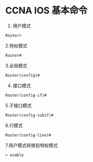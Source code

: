 # CCNA IOS 基本命令

1. 用户模式
```
Router>
```
2.特权模式
```
Router#
```
3.全局模式
```
Router(config)#
```
4. 接口模式
```
Router(config-if)#
```
5.子接口模式
```
Router(config-subif)#
```
6.行模式
```
Router(config-line)#
```

7.用户模式转换到特权模式
```
> enable
```
